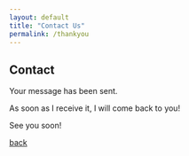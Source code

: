 ```yaml
---
layout: default
title: "Contact Us"
permalink: /thankyou
---
```


## Contact
Your message has been sent.

As soon as I receive it, I will come back to you!

See you soon!

[back](./)
